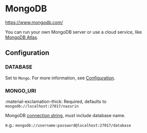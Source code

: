 # MongoDB

<https://www.mongodb.com/>

You can run your own MongoDB server or use a cloud service, like [MongoDB Atlas](https://www.mongodb.com/atlas/database).

## Configuration

### DATABASE

Set to `Mongo`. For more information, see [Configuration](../../start/configuration/#database).

### MONGO_URI

:material-exclamation-thick: Required, defaults to `mongodb://localhost:27017/nazurin`

MongoDB [connection string](https://docs.mongodb.com/manual/reference/connection-string/), _must_ include database name.

e.g.: `mongodb://username:password@localhost:27017/database`
